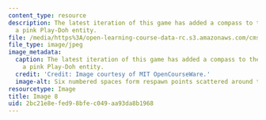 ```yaml
---
content_type: resource
description: The latest iteration of this game has added a compass to the board and
  a pink Play-Doh entity.
file: /media/https%3A/open-learning-course-data-rc.s3.amazonaws.com/cms-608-game-design-spring-2008/2bc21e8efed98bfec049aa93da8b1968_08.jpg
file_type: image/jpeg
image_metadata:
  caption: The latest iteration of this game has added a compass to the board and
    a pink Play-Doh entity.
  credit: 'Credit: Image courtesy of MIT OpenCourseWare.'
  image-alt: Six numbered spaces form respawn points scattered around the board.
resourcetype: Image
title: Image 8
uid: 2bc21e8e-fed9-8bfe-c049-aa93da8b1968
---
```

